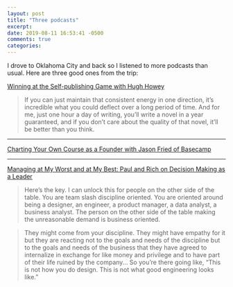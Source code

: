 ```yaml
---
layout: post
title: "Three podcasts"
excerpt: 
date: 2019-08-11 16:53:41 -0500
comments: true
categories: 
---
```


I drove to Oklahoma City and back so I listened to more podcasts than usual. Here are three good ones from the trip:

[Winning at the Self-publishing Game with Hugh Howey](https://fs.blog/hugh-howey/)

>If you can just maintain that consistent energy in one direction, it’s incredible what you could deflect over a long period of time. And for me, just one hour a day of writing, you’ll write a novel in a year guaranteed, and if you don’t care about the quality of that novel, it’ll be better than you think.

---

[Charting Your Own Course as a Founder with Jason Fried of Basecamp](https://www.indiehackers.com/podcast/105-jason-fried-of-basecamp)

---

[Managing at My Worst and at My Best: Paul and Rich on Decision Making as a Leader](https://postlight.com/trackchanges/podcast/managing-at-my-worst-and-at-my-best-paul-and-rich-on-decision-making-as-a-leader)

>Here’s the key. I can unlock this for people on the other side of the table. You are team slash discipline oriented. You are oriented around being a designer, an engineer, a product manager, a data analyst, a business analyst. The person on the other side of the table making the unreasonable demand is business oriented. 

>They might come from your discipline. They might have empathy for it but they are reacting not to the goals and needs of the discipline but to the goals and needs of the business that they have agreed to internalize in exchange for like money and privilege and to have part of their life ruined by the company... So you’re there going like, “This is not how you do design. This is not what good engineering looks like.”
